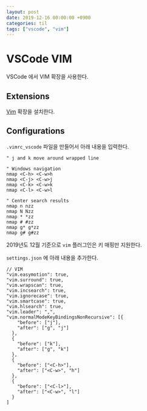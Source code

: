 ```yaml
---
layout: post
date: 2019-12-16 00:00:00 +0900
categories: til
tags: ["vscode", "vim"]
---
```


# VSCode VIM

VSCode 에서 VIM 확장을 사용한다.

## Extensions

[Vim](https://marketplace.visualstudio.com/items?itemName=vscodevim.vim) 확장을 설치한다.

## Configurations

`.vimrc_vscode` 파일을 만들어서 아래 내용을 입력한다.

    " j and k move around wrapped line

    " Windows navigation
    nmap <C-h> <C-w>h
    nmap <C-j> <C-w>j
    nmap <C-k> <C-w>k
    nmap <C-l> <C-w>l

    " Center search results
    nmap n nzz
    nmap N Nzz
    nmap * *zz
    nmap # #zz
    nmap g* g*zz
    nmap g# g#zz

2019년도 12월 기준으로 `vim` 플러그인은 키 매핑만 지원한다.

`settings.json` 에 아래 내용을 추가한다.

    // VIM
    "vim.easymotion": true,
    "vim.surround": true,
    "vim.wrapscan": true,
    "vim.incsearch": true,
    "vim.ignorecase": true,
    "vim.smartcase": true,
    "vim.hlsearch": true,
    "vim.leader": ",",
    "vim.normalModeKeyBindingsNonRecursive": [{
        "before": ["j"],
        "after": ["g", "j"]
      },
      {
        "before": ["k"],
        "after": ["g", "k"]
      },
      {
        "before": ["<C-h>"],
        "after": ["<C-w>", "h"]
      },
      {
        "before": ["<C-l>"],
        "after": ["<C-w>", "l"]
      }
    ]


